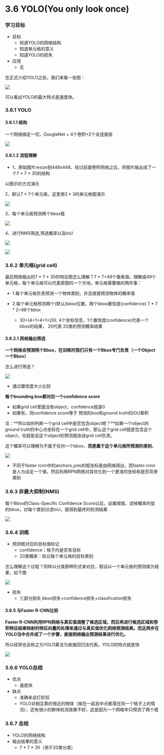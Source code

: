 # 3.6 YOLO(You only look once)

### 学习目标

- 目标
  - 知道YOLO的网络结构
  - 知道单元格的意义
  - 知道YOLO的损失
- 应用
  - 无

在正式介绍YOLO之前，我们来看一张图：

![](../images/所有算法对比.png)

可以看出YOLO的最大特点是速度快。

### 3.6.1 YOLO

#### 3.6.1.1 结构

一个网络搞定一切，GoogleNet + 4个卷积+2个全连接层

![](../images/YOLO结构.png)

#### 3.6.1.2 流程理解

* 1、原始图片resize到448x448，经过前面卷积网络之后，将图片输出成了一个7 * 7 * 30的结构

以图示的方式演示

2、默认7 * 7个单元格，这里用3 * 3的单元格图演示

![](../images/YOLO1.png)

3、每个单元格预测两个bbox框

![](../images/YOLO2.png)

4、进行NMS筛选,筛选概率以及IoU

![](../images/YOLO3.png)

![](../images/YOLO4.png)

### 3.6.2 单元格(grid cell)

最后网络输出的7 * 7 * 30的特征图怎么理解？7 * 7=49个像素值，理解成49个单元格，每个单元格可以代表原图的一个方块。单元格需要做的两件事：

* 1.每个单元格负责预测一个物体类别，并且直接预测物体的概率值

* 2.每个单元格预测两个(默认)bbox位置，两个bbox置信度(confidence)   7 * 7 * 2=98个bbox
  * 30=(4+1+4+1+20), 4个坐标信息，1个置信度(confidence)代表一个bbox的结果， 20代表 20类的预测概率结果

#### 3.6.2.1 网格输出筛选

**一个网格会预测两个Bbox，在训练时我们只有一个Bbox专门负责（一个Object 一个Bbox）**

怎么进行筛选？

![](../images/置信度.png)

* 通过置信度大小比较

**每个bounding box都对应一个confidence score**

* 如果grid cell里面没有object，confidence就是0
* 如果有，则confidence score等于 预测的box和ground truth的IOU乘积

注：**所以如何判断一个grid cell中是否包含object呢？**如果一个object的ground truth的中心点坐标在一个grid cell中，那么这个grid cell就是包含这个object，也就是说这个object的预测就由该grid cell负责。 

这个概率可以理解为不属于任何一个bbox，**而是属于这个单元格所预测的类别**。

![](../images/YOLO单元格概率.png)

* 不同于faster rcnn中的anchors,yolo的框坐标是由网络得出，而faster-rcnn是人为设定一个值，然后利用RPN网络对其优化到一个更准的坐标和是否背景类别

### 3.6.3 非最大抑制(NMS)

每个Bbox的Class-Specific Confidence Score以后，设置阈值，滤掉概率的低的bbox，对每个类别过滤IoU，就得到最终的检测结果

![](../images/yolo过滤bbox.png)

### 3.6.4 训练

* 预测框对应的目标值标记
  * confidence：格子内是否有目标
  * 20类概率：标记每个单元格的目标类别

怎么理解这个过程？同样以分类那种形式来对应，假设以一个单元格的预测值为结果，如下图

![](../images/YOLO损失.png)

* 损失
  * 三部分损失 bbox损失+confidence损失+classfication损失

#### 3.6.5 与Faster R-CNN比较

**Faster R-CNN利用RPN网络与真实值调整了候选区域，然后再进行候选区域和卷积特征结果映射的特征向量的处理来通过与真实值优化网络预测结果。而这两步在YOLO当中合并成了一个步骤，直接网络输出预测结果进行优化。**

所以经常也会称之为YOLO算法为直接回归法代表。YOLO的特点就是快

![](../images/YOLO比较.png)

### 3.6.6 YOLO总结

* 优点
  * 速度快
* 缺点
  * 准确率会打折扣
  * YOLO对相互靠的很近的物体（挨在一起且中点都落在同一个格子上的情况），还有很小的群体检测效果不好，这是因为一个网格中只预测了两个框

### 3.6.7 总结

* YOLO的网络结构
* 输出结果的意义
  * 7 * 7 * 30（用于20类分类）